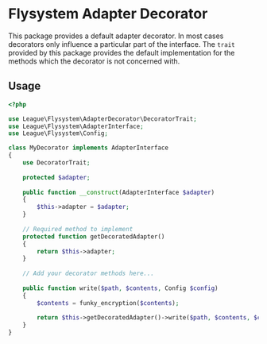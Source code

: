 # Flysystem Adapter Decorator

This package provides a default adapter decorator. In most cases decorators
only influence a particular part of the interface. The `trait` provided by
this package provides the default implementation for the methods which the
decorator is not concerned with.

## Usage

``` php
<?php

use League\Flysystem\AdapterDecorator\DecoratorTrait;
use League\Flysystem\AdapterInterface;
use League\Flysystem\Config;

class MyDecorator implements AdapterInterface
{
    use DecoratorTrait;
    
    protected $adapter;
    
    public function __construct(AdapterInterface $adapter)
    {
        $this->adapter = $adapter;
    }
    
    // Required method to implement
    protected function getDecoratedAdapter()
    {
        return $this->adapter;
    }
    
    // Add your decorator methods here...
    
    public function write($path, $contents, Config $config)
    {
        $contents = funky_encryption($contents);
        
        return $this->getDecoratedAdapter()->write($path, $contents, $config);
    }
}

```